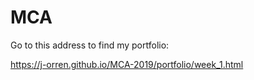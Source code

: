 # MCA

Go to this address to find my portfolio:

https://j-orren.github.io/MCA-2019/portfolio/week_1.html
